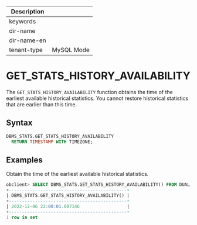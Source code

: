 | Description   |                 |
|---------------|-----------------|
| keywords      |                 |
| dir-name      |                 |
| dir-name-en   |                 |
| tenant-type   | MySQL Mode      |

# GET_STATS_HISTORY_AVAILABILITY

The `GET_STATS_HISTORY_AVAILABILITY` function obtains the time of the earliest available historical statistics. You cannot restore historical statistics that are earlier than this time.

## Syntax

```sql
DBMS_STATS.GET_STATS_HISTORY_AVAILABILITY
  RETURN TIMESTAMP WITH TIMEZONE;
```

## Examples

Obtain the time of the earliest available historical statistics.

```sql
obclient> SELECT DBMS_STATS.GET_STATS_HISTORY_AVAILABILITY() FROM DUAL;
+---------------------------------------------+
| DBMS_STATS.GET_STATS_HISTORY_AVAILABILITY() |
+---------------------------------------------+
| 2022-12-06 22:00:01.007146                  |
+---------------------------------------------+
1 row in set
```


